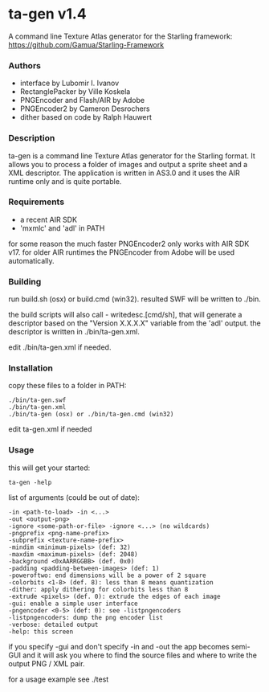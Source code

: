 # ta-gen v1.4
A command line Texture Atlas generator for the Starling framework:
https://github.com/Gamua/Starling-Framework

### Authors

- interface by Lubomir I. Ivanov
- RectanglePacker by Ville Koskela
- PNGEncoder and Flash/AIR by Adobe
- PNGEncoder2 by Cameron Desrochers
- dither based on code by Ralph Hauwert

### Description

ta-gen is a command line Texture Atlas generator for the Starling format.
It allows you to process a folder of images and output a sprite sheet and a XML
descriptor. The application is written in AS3.0 and it uses the AIR runtime
only and is quite portable.

### Requirements

- a recent AIR SDK
- 'mxmlc' and 'adl' in PATH

for some reason the much faster PNGEncoder2 only works with AIR SDK v17.
for older AIR runtimes the PNGEncoder from Adobe will be used automatically.

### Building

run build.sh (osx) or build.cmd (win32). resulted SWF will be written to ./bin.

the build scripts will also call - writedesc.[cmd/sh], that will generate
a descriptor based on the "Version X.X.X.X" variable from the 'adl' output.
the descriptor is written in ./bin/ta-gen.xml.

edit ./bin/ta-gen.xml if needed.

### Installation

copy these files to a folder in PATH:
```
./bin/ta-gen.swf
./bin/ta-gen.xml
./bin/ta-gen (osx) or ./bin/ta-gen.cmd (win32)
```

edit ta-gen.xml if needed

### Usage

this will get your started:
```
ta-gen -help
```

list of arguments (could be out of date):
```
-in <path-to-load> -in <...>
-out <output-png>
-ignore <some-path-or-file> -ignore <...> (no wildcards)
-pngprefix <png-name-prefix>
-subprefix <texture-name-prefix>
-mindim <minimum-pixels> (def: 32)
-maxdim <maximum-pixels> (def: 2048)
-background <0xAARRGGBB> (def. 0x0)
-padding <padding-between-images> (def: 1)
-poweroftwo: end dimensions will be a power of 2 square
-colorbits <1-8> (def. 8): less than 8 means quantization
-dither: apply dithering for colorbits less than 8
-extrude <pixels> (def. 0): extrude the edges of each image
-gui: enable a simple user interface
-pngencoder <0-5> (def: 0): see -listpngencoders
-listpngencoders: dump the png encoder list
-verbose: detailed output
-help: this screen

```

if you specify -gui and don't specify -in and -out the app becomes semi-GUI
and it will ask you where to find the source files and where to write the
output PNG / XML pair.  

for a usage example see ./test

